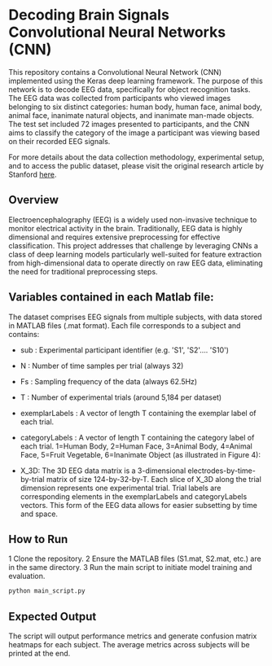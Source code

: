 # Decoding Brain Signals Convolutional Neural Networks (CNN)


This repository contains a Convolutional Neural Network (CNN) implemented using the Keras deep learning framework. The purpose of this network is to decode EEG data, specifically for object recognition tasks. The EEG data was collected from participants who viewed images belonging to six distinct categories: human body, human face, animal body, animal face, inanimate natural objects, and inanimate man-made objects. The test set included 72 images presented to participants, and the CNN aims to classify the category of the image a participant was viewing based on their recorded EEG signals.

For more details about the data collection methodology, experimental setup, and to access the public dataset, please visit the original research article by Stanford [here](https://purl.stanford.edu/bq914sc3730).

## Overview 

Electroencephalography (EEG) is a widely used non-invasive technique to monitor electrical activity in the brain. Traditionally, EEG data is highly dimensional and requires extensive preprocessing for effective classification. This project addresses that challenge by leveraging CNNs a class of deep learning models particularly well-suited for feature extraction from high-dimensional data to operate directly on raw EEG data, eliminating the need for traditional preprocessing steps.

## Variables contained in each Matlab file:

The dataset comprises EEG signals from multiple subjects, with data stored in MATLAB files (.mat format). Each file corresponds to a subject and contains:

- sub : Experimental participant identifier (e.g. 'S1', 'S2'…. 'S10')
- N : Number of time samples per trial (always 32)
- Fs : Sampling frequency of the data (always 62.5Hz)
- T : Number of experimental trials (around 5,184 per dataset)
- exemplarLabels : A vector of length T containing the exemplar label of each trial.
- categoryLabels : A vector of length T containing the category label of each trial.
1=Human Body, 2=Human Face, 3=Animal Body, 4=Animal Face, 5=Fruit Vegetable,
6=Inanimate Object (as illustrated in Figure 4):

- X_3D: The 3D EEG data matrix is a 3-dimensional electrodes-by-time-by-trial matrix of size 124-by-32-by-T. 
Each slice of X_3D along the trial dimension represents one experimental trial. Trial labels are corresponding elements in the exemplarLabels and categoryLabels vectors. This form of the EEG data allows for easier subsetting by time and space.

## How to Run

1 Clone the repository.
2 Ensure the MATLAB files (S1.mat, S2.mat, etc.) are in the same directory.
3 Run the main script to initiate model training and evaluation.

  ```bash
  python main_script.py
  ```


## Expected Output

The script will output performance metrics and generate confusion matrix heatmaps for each subject. The average metrics across subjects will be printed at the end.